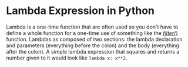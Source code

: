 # Lambda Expression in Python
Lambda is a one-time function that are often used so you don't have to define a whole function for a one-time use of something like the [_filter()_](https://www.geeksforgeeks.org/filter-in-python/) function. Lambdas as composed of two sections: the lambda declaration and parameters (everything before the colon) and the 
body (everything after the colon). A simple lambda expression that squares and returns a number given to it would look like `lambda x: x**2`.
